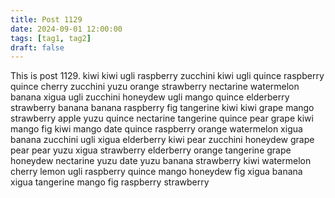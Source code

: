```yaml
---
title: Post 1129
date: 2024-09-01 12:00:00
tags: [tag1, tag2]
draft: false
---
```

This is post 1129.
kiwi
kiwi
ugli
raspberry
zucchini
kiwi
ugli
quince
raspberry
quince
cherry
zucchini
yuzu
orange
strawberry
nectarine
watermelon
banana
xigua
ugli
zucchini
honeydew
ugli
mango
quince
elderberry
strawberry
banana
banana
raspberry
fig
tangerine
kiwi
kiwi
grape
mango
strawberry
apple
yuzu
quince
nectarine
tangerine
quince
pear
grape
kiwi
mango
fig
kiwi
mango
date
quince
raspberry
orange
watermelon
xigua
banana
zucchini
ugli
xigua
elderberry
kiwi
pear
zucchini
honeydew
grape
pear
pear
yuzu
xigua
strawberry
elderberry
orange
tangerine
grape
honeydew
nectarine
yuzu
date
yuzu
banana
strawberry
kiwi
watermelon
cherry
lemon
ugli
raspberry
quince
mango
honeydew
fig
xigua
banana
xigua
tangerine
mango
fig
raspberry
strawberry
